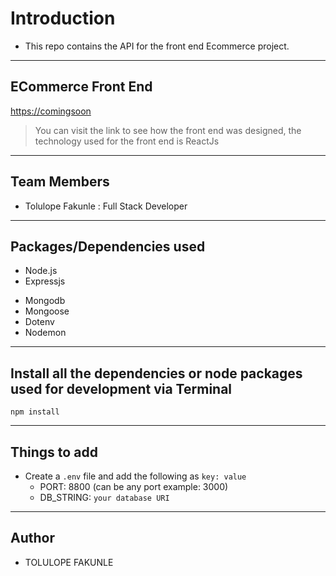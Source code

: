 # Introduction

- This repo contains the API for the front end Ecommerce project.

---

## ECommerce Front End

<https://comingsoon>

> You can visit the link to see how the front end was designed, the technology used for the front end is ReactJs

---

## Team Members

- Tolulope Fakunle : Full Stack Developer

---

## Packages/Dependencies used

- Node.js
- Expressjs
<!-- - Cors -->
- Mongodb
- Mongoose
- Dotenv
- Nodemon
<!-- - JWT -->
<!-- - Bcrypt -->
<!-- - Joi -->

---

## Install all the dependencies or node packages used for development via Terminal

`npm install`

---

## Things to add

- Create a `.env` file and add the following as `key: value`
  - PORT: 8800 (can be any port example: 3000)
  - DB_STRING: `your database URI`

---

## Author

+ TOLULOPE FAKUNLE
